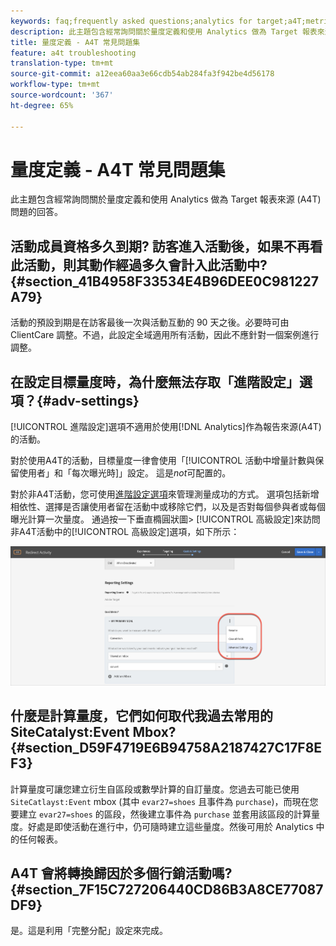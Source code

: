```yaml
---
keywords: faq;frequently asked questions;analytics for target;a4T;metric;metric definitions
description: 此主題包含經常詢問關於量度定義和使用 Analytics 做為 Target 報表來源 (A4T) 問題的回答。
title: 量度定義 - A4T 常見問題集
feature: a4t troubleshooting
translation-type: tm+mt
source-git-commit: a12eea60aa3e66cdb54ab284fa3f942be4d56178
workflow-type: tm+mt
source-wordcount: '367'
ht-degree: 65%

---
```



# 量度定義 - A4T 常見問題集

此主題包含經常詢問關於量度定義和使用 Analytics 做為 Target 報表來源 (A4T) 問題的回答。

## 活動成員資格多久到期? 訪客進入活動後，如果不再看此活動，則其動作經過多久會計入此活動中? {#section_41B4958F33534E4B96DEE0C981227A79}

活動的預設到期是在訪客最後一次與活動互動的 90 天之後。必要時可由 ClientCare 調整。不過，此設定全域適用所有活動，因此不應針對一個案例進行調整。

## 在設定目標量度時，為什麼無法存取「進階設定」選項？{#adv-settings}

[!UICONTROL 進階設定]選項不適用於使用[!DNL Analytics]作為報告來源(A4T)的活動。

對於使用A4T的活動，目標量度一律會使用「[!UICONTROL 活動中增量計數與保留使用者」和「每次曝光時]」設定。 這是&#x200B;*not*&#x200B;可配置的。

對於非A4T活動，您可使用[進階設定選項](/help/c-activities/r-success-metrics/success-metrics.md#section_7CE95A2FA8F5438E936C365A6D43BC5B)來管理測量成功的方式。 選項包括新增相依性、選擇是否讓使用者留在活動中或移除它們，以及是否對每個參與者或每個曝光計算一次量度。 通過按一下垂直橢圓狀圖> [!UICONTROL 高級設定]來訪問非A4T活動中的[!UICONTROL 高級設定]選項，如下所示：

![進階設定](/help/c-activities/r-success-metrics/assets/advanced-settings.png)

## 什麼是計算量度，它們如何取代我過去常用的 SiteCatalyst:Event Mbox?  {#section_D59F4719E6B94758A2187427C17F8EF3}

計算量度可讓您建立衍生自區段或數學計算的自訂量度。您過去可能已使用 `SiteCatlayst:Event` mbox (其中 `evar27=shoes` 且事件為 `purchase`)，而現在您要建立 `evar27=shoes` 的區段，然後建立事件為 `purchase` 並套用該區段的計算量度。好處是即使活動在進行中，仍可隨時建立這些量度。然後可用於 Analytics 中的任何報表。

## A4T 會將轉換歸因於多個行銷活動嗎?  {#section_7F15C727206440CD86B3A8CE77087DF9}

是。這是利用「完整分配」設定來完成。
